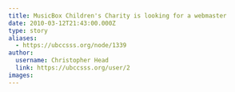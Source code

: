 ```yaml
---
title: MusicBox Children's Charity is looking for a webmaster 
date: 2010-03-12T21:43:00.000Z
type: story
aliases:
  - https://ubccsss.org/node/1339
author:
  username: Christopher Head
  link: https://ubccsss.org/user/2
images:
---
```


